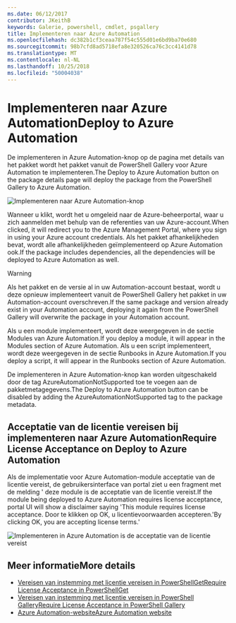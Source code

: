 ```yaml
---
ms.date: 06/12/2017
contributor: JKeithB
keywords: Galerie, powershell, cmdlet, psgallery
title: Implementeren naar Azure Automation
ms.openlocfilehash: dc382b1cf3ceaa787f54c555d01e6bd9ba70e680
ms.sourcegitcommit: 98b7cfd8ad5718efa8e320526ca76c3cc4141d78
ms.translationtype: MT
ms.contentlocale: nl-NL
ms.lasthandoff: 10/25/2018
ms.locfileid: "50004038"
---
```

# <a name="deploy-to-azure-automation"></a><span data-ttu-id="8655e-103">Implementeren naar Azure Automation</span><span class="sxs-lookup"><span data-stu-id="8655e-103">Deploy to Azure Automation</span></span>

<span data-ttu-id="8655e-104">De implementeren in Azure Automation-knop op de pagina met details van het pakket wordt het pakket vanuit de PowerShell Gallery voor Azure Automation te implementeren.</span><span class="sxs-lookup"><span data-stu-id="8655e-104">The Deploy to Azure Automation button on the package details page will deploy the package from the PowerShell Gallery to Azure Automation.</span></span>

![Implementeren naar Azure Automation-knop](../../Images/DeployToAzureAutomationButton.png)

<span data-ttu-id="8655e-106">Wanneer u klikt, wordt het u omgeleid naar de Azure-beheerportal, waar u zich aanmelden met behulp van de referenties van uw Azure-account.</span><span class="sxs-lookup"><span data-stu-id="8655e-106">When clicked, it will redirect you to the Azure Management Portal, where you sign in using your Azure account credentials.</span></span>
<span data-ttu-id="8655e-107">Als het pakket afhankelijkheden bevat, wordt alle afhankelijkheden geïmplementeerd op Azure Automation ook.</span><span class="sxs-lookup"><span data-stu-id="8655e-107">If the package includes dependencies, all the dependencies will be deployed to Azure Automation as well.</span></span>

> [!WARNING]
> <span data-ttu-id="8655e-108">Als het pakket en de versie al in uw Automation-account bestaat, wordt u deze opnieuw implementeert vanuit de PowerShell Gallery het pakket in uw Automation-account overschreven.</span><span class="sxs-lookup"><span data-stu-id="8655e-108">If the same package and version already exist in your Automation account, deploying it again from the PowerShell Gallery will overwrite the package in your Automation account.</span></span>

<span data-ttu-id="8655e-109">Als u een module implementeert, wordt deze weergegeven in de sectie Modules van Azure Automation.</span><span class="sxs-lookup"><span data-stu-id="8655e-109">If you deploy a module, it will appear in the Modules section of Azure Automation.</span></span>  <span data-ttu-id="8655e-110">Als u een script implementeert, wordt deze weergegeven in de sectie Runbooks in Azure Automation.</span><span class="sxs-lookup"><span data-stu-id="8655e-110">If you deploy a script, it will appear in the Runbooks section of Azure Automation.</span></span>

<span data-ttu-id="8655e-111">De implementeren in Azure Automation-knop kan worden uitgeschakeld door de tag AzureAutomationNotSupported toe te voegen aan de pakketmetagegevens.</span><span class="sxs-lookup"><span data-stu-id="8655e-111">The Deploy to Azure Automation button can be disabled by adding the AzureAutomationNotSupported tag to the package metadata.</span></span>

## <a name="require-license-acceptance-on-deploy-to-azure-automation"></a><span data-ttu-id="8655e-112">Acceptatie van de licentie vereisen bij implementeren naar Azure Automation</span><span class="sxs-lookup"><span data-stu-id="8655e-112">Require License Acceptance on Deploy to Azure Automation</span></span>

<span data-ttu-id="8655e-113">Als de implementatie voor Azure Automation-module acceptatie van de licentie vereist, de gebruikersinterface van portal ziet u een fragment met de melding ' deze module is de acceptatie van de licentie vereist.</span><span class="sxs-lookup"><span data-stu-id="8655e-113">If the module being deployed to Azure Automation requires license acceptance, portal UI will show a disclaimer saying 'This module requires license acceptance.</span></span> <span data-ttu-id="8655e-114">Door te klikken op OK, u licentievoorwaarden accepteren.'</span><span class="sxs-lookup"><span data-stu-id="8655e-114">By clicking OK, you are accepting license terms.'</span></span>

![Implementeren in Azure Automation is de acceptatie van de licentie vereist](../../Images/DeployToAzureAutomationRequireLicenseAcceptanceDisclaimer.png)

## <a name="more-details"></a><span data-ttu-id="8655e-116">Meer informatie</span><span class="sxs-lookup"><span data-stu-id="8655e-116">More details</span></span>

- [<span data-ttu-id="8655e-117">Vereisen van instemming met licentie vereisen in PowerShellGet</span><span class="sxs-lookup"><span data-stu-id="8655e-117">Require License Acceptance in PowerShellGet</span></span>](../../concepts/module-license-acceptance.md)
- [<span data-ttu-id="8655e-118">Vereisen van instemming met licentie vereisen in PowerShell Gallery</span><span class="sxs-lookup"><span data-stu-id="8655e-118">Require License Acceptance in PowerShell Gallery</span></span>](packages-that-require-license-acceptance.md)
- [<span data-ttu-id="8655e-119">Azure Automation-website</span><span class="sxs-lookup"><span data-stu-id="8655e-119">Azure Automation website</span></span>](http://azure.microsoft.com/services/automation/)
